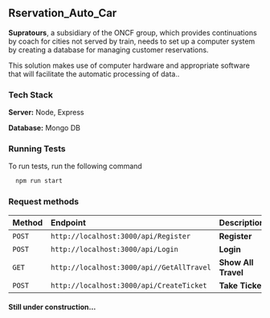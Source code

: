 ## Rservation_Auto_Car

**Supratours**, a subsidiary of the ONCF group, which provides continuations by coach for cities not served by train, needs to set up a computer system by creating a database for managing customer reservations.

This solution makes use of computer hardware and appropriate software that will facilitate the automatic processing of data..


### Tech Stack

**Server:** Node, Express

**Database:** Mongo DB


### Running Tests

To run tests, run the following command

```bash
  npm run start
```

### Request methods

| Method    | Endpoint     | Description                |
| :-------- | :------- | :------------------------- |
| `POST` | `http://localhost:3000/api/Register` | **Register** |
| `POST` | `http://localhost:3000/api/Login` | **Login**|
| `GET` | `http://localhost:3000/api//GetAllTravel` | **Show All Travel**|
| `POST` | `http://localhost:3000/api/CreateTicket` | **Take Ticket**|


#### Still under construction...